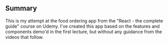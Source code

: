 ## Summary

This is my attempt at the food ordering app from the "React - the complete guide" course on Udemy.
I've created this app based on the features and components demo'd in the first lecture, but without any guidance
from the videos that follow.
